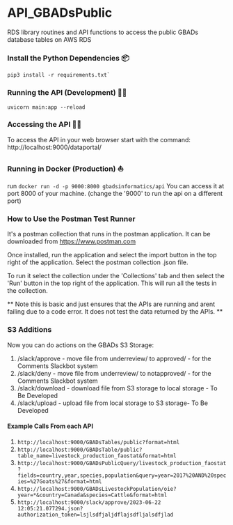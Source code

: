 # API_GBADsPublic
RDS library routines and API functions to access the public GBADs database tables on AWS RDS

### Install the Python Dependencies :package:
```
pip3 install -r requirements.txt`
```

### Running the API (Development) :running_woman:
```
uvicorn main:app --reload
```

### Accessing the API :technologist:
To access the API in your web browser start with the command:\
http://localhost:9000/dataportal/


### Running in Docker (Production) :sailboat:
run `docker run -d -p 9000:8000 gbadsinformatics/api`
You can access it at port 8000 of your machine. (change the '9000' to run the api on a different port)


### How to Use the Postman Test Runner
It's a postman collection that runs in the postman application. It can be downloaded from
https://www.postman.com

Once installed, run the application and select the import button in the top right of the application. Select the postman collection .json file.

To run it select the collection under the 'Collections' tab and then select the 'Run' button in the top right of the application. This will run all the tests in the collection.

** Note this is basic and just ensures that the APIs are running and arent failing due to a code error. It does not test the data returned by the APIs. **

### S3 Additions
Now you can do actions on the GBADs S3 Storage:
   1. /slack/approve - move file from underreview/ to approved/ - for the Comments Slackbot system
   2. /slack/deny - move file from underreview/ to notapproved/ - for the Comments Slackbot system
   3. /slack/download - download file from S3 storage to local storage - To Be Developed
   4. /slack/upload - upload file from local storage to S3 storage- To Be Developed

#### Example Calls From each API
1. ```http://localhost:9000/GBADsTables/public?format=html```
2. ```http://localhost:9000/GBADsTable/public?table_name=livestock_production_faostat&format=html```
3. ```http://localhost:9000/GBADsPublicQuery/livestock_production_faostat?fields=country,year,species,population&query=year=2017%20AND%20species=%27Goats%27&format=html```
4. ```http://localhost:9000/GBADsLivestockPopulation/oie?year=*&country=Canada&species=Cattle&format=html```
5. ```http://localhost:9000/slack/approve/2023-06-22 12:05:21.077294.json?authorization_token=lsjlsdfjaljdflajsdfljalsdfjlad```

